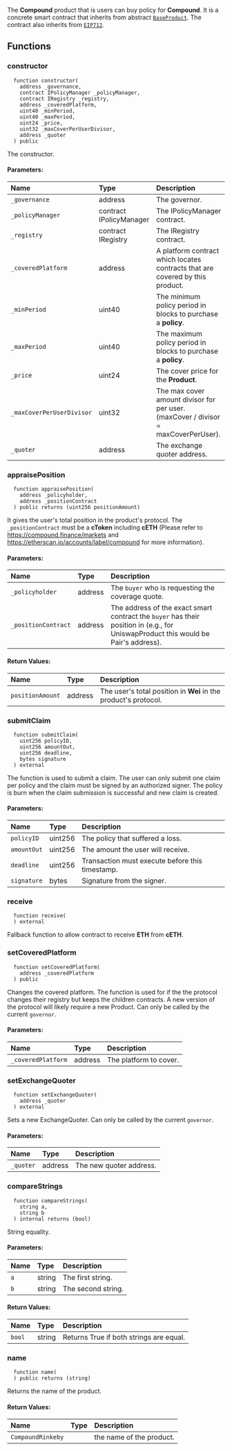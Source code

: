 The **Compound** product that is users can buy policy for **Compound**. It is a concrete smart contract that inherits from abstract [`BaseProduct`](./BaseProduct.md).
The contract also inherits from [`EIP712`](https://docs.openzeppelin.com/contracts/3.x/api/drafts#EIP712).


## Functions
### constructor
```solidity
  function constructor(
    address _governance,
    contract IPolicyManager _policyManager,
    contract IRegistry _registry,
    address _coveredPlatform,
    uint40 _minPeriod,
    uint40 _maxPeriod,
    uint24 _price,
    uint32 _maxCoverPerUserDivisor,
    address _quoter
  ) public
```
The constructor.


#### Parameters:
| Name | Type | Description                                                          |
| :--- | :--- | :------------------------------------------------------------------- |
|`_governance` | address | The governor.
|`_policyManager` | contract IPolicyManager | The IPolicyManager contract.
|`_registry` | contract IRegistry | The IRegistry contract.
|`_coveredPlatform` | address | A platform contract which locates contracts that are covered by this product.
|`_minPeriod` | uint40 | The minimum policy period in blocks to purchase a **policy**.
|`_maxPeriod` | uint40 | The maximum policy period in blocks to purchase a **policy**.
|`_price` | uint24 | The cover price for the **Product**.
|`_maxCoverPerUserDivisor` | uint32 | The max cover amount divisor for per user. (maxCover / divisor = maxCoverPerUser).
|`_quoter` | address | The exchange quoter address.

### appraisePosition
```solidity
  function appraisePosition(
    address _policyholder,
    address _positionContract
  ) public returns (uint256 positionAmount)
```
It gives the user's total position in the product's protocol.
The `_positionContract` must be a **cToken** including **cETH** (Please refer to https://compound.finance/markets and https://etherscan.io/accounts/label/compound for more information).


#### Parameters:
| Name | Type | Description                                                          |
| :--- | :--- | :------------------------------------------------------------------- |
|`_policyholder` | address | The `buyer` who is requesting the coverage quote.
|`_positionContract` | address | The address of the exact smart contract the `buyer` has their position in (e.g., for UniswapProduct this would be Pair's address).

#### Return Values:
| Name                           | Type          | Description                                                                  |
| :----------------------------- | :------------ | :--------------------------------------------------------------------------- |
|`positionAmount`| address | The user's total position in **Wei** in the product's protocol.
### submitClaim
```solidity
  function submitClaim(
    uint256 policyID,
    uint256 amountOut,
    uint256 deadline,
    bytes signature
  ) external
```
The function is used to submit a claim.
The user can only submit one claim per policy and the claim must be signed by an authorized signer.
The policy is burn when the claim submission is successful and new claim is created.


#### Parameters:
| Name | Type | Description                                                          |
| :--- | :--- | :------------------------------------------------------------------- |
|`policyID` | uint256 | The policy that suffered a loss.
|`amountOut` | uint256 | The amount the user will receive.
|`deadline` | uint256 | Transaction must execute before this timestamp.
|`signature` | bytes | Signature from the signer.

### receive
```solidity
  function receive(
  ) external
```
Fallback function to allow contract to receive **ETH** from **cETH**.



### setCoveredPlatform
```solidity
  function setCoveredPlatform(
    address _coveredPlatform
  ) public
```
Changes the covered platform.
The function is used for if the the protocol changes their registry but keeps the children contracts.
A new version of the protocol will likely require a new Product.
Can only be called by the current `governor`.


#### Parameters:
| Name | Type | Description                                                          |
| :--- | :--- | :------------------------------------------------------------------- |
|`_coveredPlatform` | address | The platform to cover.

### setExchangeQuoter
```solidity
  function setExchangeQuoter(
    address _quoter
  ) external
```
Sets a new ExchangeQuoter.
Can only be called by the current `governor`.


#### Parameters:
| Name | Type | Description                                                          |
| :--- | :--- | :------------------------------------------------------------------- |
|`_quoter` | address | The new quoter address.

### compareStrings
```solidity
  function compareStrings(
    string a,
    string b
  ) internal returns (bool)
```
String equality.


#### Parameters:
| Name | Type | Description                                                          |
| :--- | :--- | :------------------------------------------------------------------- |
|`a` | string | The first string.
|`b` | string | The second string.

#### Return Values:
| Name                           | Type          | Description                                                                  |
| :----------------------------- | :------------ | :--------------------------------------------------------------------------- |
|`bool`| string | Returns True if both strings are equal.
### name
```solidity
  function name(
  ) public returns (string)
```
Returns the name of the product.



#### Return Values:
| Name                           | Type          | Description                                                                  |
| :----------------------------- | :------------ | :--------------------------------------------------------------------------- |
|`CompoundRinkeby`|  | the name of the product.
